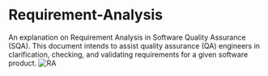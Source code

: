 # Requirement-Analysis
An explanation on Requirement Analysis in Software Quality Assurance (SQA). This document intends to assist quality assurance (QA) engineers in clarification, checking, and validating requirements for a given software product.
![RA](https://github.com/user-attachments/assets/1ebd7c76-eefc-4ded-8dd1-e41a67a4021c)
